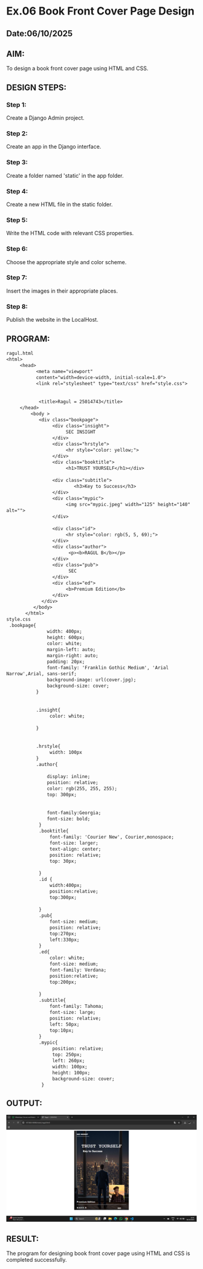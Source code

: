 # Ex.06 Book Front Cover Page Design
## Date:06/10/2025

## AIM:
To design a book front cover page using HTML and CSS.

## DESIGN STEPS:

### Step 1:
Create a Django Admin project.

### Step 2:
Create an app in the Django interface.

### Step 3:
Create a folder named 'static' in the app folder.

### Step 4:
Create a new HTML file in the static folder.

### Step 5:
Write the HTML code with relevant CSS properties.

### Step 6:
Choose the appropriate style and color scheme.

### Step 7:
Insert the images in their appropriate places.

### Step 8:
Publish the website in the LocalHost.

## PROGRAM:
```
ragul.html
<html>
     <head>
           <meta name="viewport"
           content="width=device-width, initial-scale=1.0">
           <link rel="stylesheet" type="text/css" href="style.css">
            
           
            <title>Ragul = 25014743</title>
     </head>
         <body >
            <div class="bookpage">
                 <div class="insight">
                      SEC INSIGHT
                 </div>
                 <div class="hrstyle">
                      <hr style="color: yellow;">
                 </div>
                 <div class="booktitle">
                      <h1>TRUST YOURSELF</h1></div>

                 <div class="subtitle">
                         <h3>Key to Success</h3>
                 </div>
                 <div class="mypic">
                      <img src="mypic.jpeg" width="125" height="140" alt="">
                 </div>
                 
                 <div class="id">
                      <hr style="color: rgb(5, 5, 69);">
                 </div>
                 <div class="author">
                       <p><b>RAGUL B</b></p>
                 </div>
                 <div class="pub">
                       SEC
                 </div>
                 <div class="ed">
                      <b>Premium Edition</b>
                 </div>
             </div>
          </body>
       </html>
style.css
 .bookpage{
               width: 400px;
               height: 600px;
               color: white;
               margin-left: auto;
               margin-right: auto;
               padding: 20px;
               font-family: 'Franklin Gothic Medium', 'Arial Narrow',Arial, sans-serif;
               background-image: url(cover.jpg);
               background-size: cover;
           }


           .insight{
                color: white;

           }


           .hrstyle{
                width: 100px
           }
           .author{

               display: inline;
               position: relative;
               color: rgb(255, 255, 255);
               top: 300px;
              

               font-family:Georgia;
               font-size: bold;
            }
            .booktitle{
                font-family: 'Courier New', Courier,monospace;
                font-size: larger;
                text-align: center;
                position: relative;
                top: 30px;

            }
            .id {
                width:400px;
                position:relative;
                top:300px;

            }
            .pub{
                font-size: medium;
                position: relative;
                top:270px;
                left:330px;
            }
            .ed{
                color: white;
                font-size: medium;
                font-family: Verdana;
                position:relative;
                top:200px;
            
            }
            .subtitle{
                font-family: Tahoma;
                font-size: large;
                position: relative;
                left: 50px;
                top:10px;
            }
            .mypic{
                 position: relative;
                 top: 250px;
                 left: 260px;
                 width: 100px;
                 height: 100px;
                 background-size: cover;
             }       
```             

## OUTPUT:
![alt text](image.png)

## RESULT:
The program for designing book front cover page using HTML and CSS is completed successfully.
